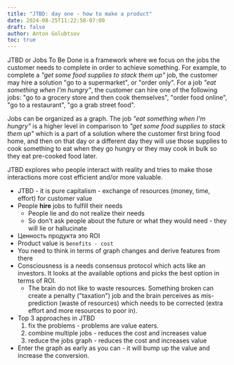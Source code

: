 ```yaml
---
title: "JTBD: day one - how to make a product"
date: 2024-08-25T11:22:58-07:00
draft: false
author: Anton Golubtsov
toc: true
---
```


JTBD or Jobs To Be Done is a framework where we focus on the jobs the customer needs to complete in order to achieve something. For example, to complete a _"get some food supplies to stack them up"_ job, the customer may hire a solution "go to a supermarket", or "order only". For a job _"eat something when I'm hungry"_, the customer can hire one of the following jobs: "go to a grocery store and then cook themselves", "order food online", "go to a restaurant", "go a grab street food".

Jobs can be organized as a graph. The job _"eat something when I'm hungry"_ is a higher level in comparison to _"get some food supplies to stack them up"_ which is a part of a solution where the customer first bring food home, and then on that day or a different day they will use those supplies to cook something to eat when they go hungry or they may cook in bulk so they eat pre-cooked food later.

JTBD explores who people interact with reality and tries to make those interactions more cost efficient and/or more valuable.

-   JTBD - it is pure capitalism - exchange of resources (money, time, effort) for customer value
-   People **hire** jobs to fulfill their needs
    -   People lie and do not realize their needs
    -   So don't ask people about the future or what they would need - they will lie or hallucinate
-   Ценность продукта это ROI
-   Product value is `benefits - cost`
-   You need to think in terms of graph changes and derive features from there
-   Consciousness is a needs consensus protocol which acts like an investors. It looks at the available options and picks the best option in terms of ROI.
    -   The brain do not like to waste resources. Something broken can create a penalty ("taxation") job and the brain perceives as mis-prediction (waste of resources) which needs to be corrected (extra effort and more resources to poor in).
-   Top 3 approaches in JTBD
    1.  fix the problems - problems are value eaters.
    2.  combine multiple jobs - reduces the cost and increases value
    3.  reduce the jobs graph - reduces the cost and increases value
-   Enter the graph as early as you can - it will bump up the value and increase the conversion.
